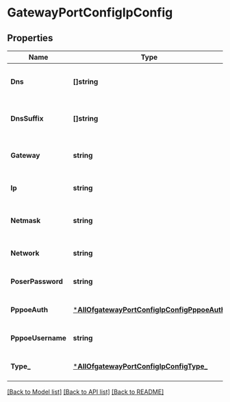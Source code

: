 # GatewayPortConfigIpConfig

## Properties
Name | Type | Description | Notes
------------ | ------------- | ------------- | -------------
**Dns** | **[]string** | except for out-of_band interface (vme/em0/fxp0) | [optional] [default to null]
**DnsSuffix** | **[]string** | except for out-of_band interface (vme/em0/fxp0) | [optional] [default to null]
**Gateway** | **string** | except for out-of_band interface (vme/em0/fxp0) | [optional] [default to null]
**Ip** | **string** |  | [optional] [default to null]
**Netmask** | **string** | used only if &#x60;subnet&#x60; is not specified in &#x60;networks&#x60; | [optional] [default to null]
**Network** | **string** | optional, the network to be used for mgmt | [optional] [default to null]
**PoserPassword** | **string** | if &#x60;type&#x60;&#x3D;&#x3D;&#x60;pppoe&#x60; | [optional] [default to null]
**PppoeAuth** | [***AllOfgatewayPortConfigIpConfigPppoeAuth**](AllOfgatewayPortConfigIpConfigPppoeAuth.md) |  | [optional] [default to null]
**PppoeUsername** | **string** | if &#x60;type&#x60;&#x3D;&#x3D;&#x60;pppoe&#x60; | [optional] [default to null]
**Type_** | [***AllOfgatewayPortConfigIpConfigType_**](AllOfgatewayPortConfigIpConfigType_.md) |  | [optional] [default to null]

[[Back to Model list]](../README.md#documentation-for-models) [[Back to API list]](../README.md#documentation-for-api-endpoints) [[Back to README]](../README.md)

